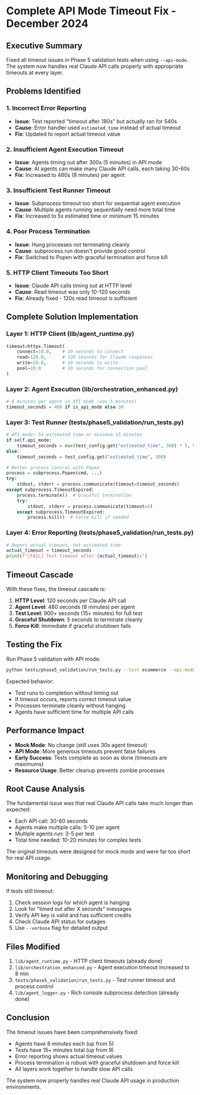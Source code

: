 # Complete API Mode Timeout Fix - December 2024

## Executive Summary
Fixed all timeout issues in Phase 5 validation tests when using `--api-mode`. The system now handles real Claude API calls properly with appropriate timeouts at every layer.

## Problems Identified

### 1. **Incorrect Error Reporting**
- **Issue**: Test reported "timeout after 180s" but actually ran for 540s
- **Cause**: Error handler used `estimated_time` instead of actual timeout
- **Fix**: Updated to report actual timeout value

### 2. **Insufficient Agent Execution Timeout**
- **Issue**: Agents timing out after 300s (5 minutes) in API mode
- **Cause**: AI agents can make many Claude API calls, each taking 30-60s
- **Fix**: Increased to 480s (8 minutes) per agent

### 3. **Insufficient Test Runner Timeout**
- **Issue**: Subprocess timeout too short for sequential agent execution
- **Cause**: Multiple agents running sequentially need more total time
- **Fix**: Increased to 5x estimated time or minimum 15 minutes

### 4. **Poor Process Termination**
- **Issue**: Hung processes not terminating cleanly
- **Cause**: subprocess.run doesn't provide good control
- **Fix**: Switched to Popen with graceful termination and force kill

### 5. **HTTP Client Timeouts Too Short**
- **Issue**: Claude API calls timing out at HTTP level
- **Cause**: Read timeout was only 10-120 seconds
- **Fix**: Already fixed - 120s read timeout is sufficient

## Complete Solution Implementation

### Layer 1: HTTP Client (lib/agent_runtime.py)
```python
timeout=httpx.Timeout(
    connect=10.0,    # 10 seconds to connect
    read=120.0,      # 120 seconds for Claude responses
    write=10.0,      # 10 seconds to write
    pool=10.0        # 10 seconds for connection pool
)
```

### Layer 2: Agent Execution (lib/orchestration_enhanced.py)
```python
# 8 minutes per agent in API mode (was 5 minutes)
timeout_seconds = 480 if is_api_mode else 30
```

### Layer 3: Test Runner (tests/phase5_validation/run_tests.py)
```python
# API mode: 5x estimated time or minimum 15 minutes
if self.api_mode:
    timeout_seconds = max(test_config.get("estimated_time", 300) * 5, 900)
else:
    timeout_seconds = test_config.get("estimated_time", 300)

# Better process control with Popen
process = subprocess.Popen(cmd, ...)
try:
    stdout, stderr = process.communicate(timeout=timeout_seconds)
except subprocess.TimeoutExpired:
    process.terminate()  # Graceful termination
    try:
        stdout, stderr = process.communicate(timeout=5)
    except subprocess.TimeoutExpired:
        process.kill()  # Force kill if needed
```

### Layer 4: Error Reporting (tests/phase5_validation/run_tests.py)
```python
# Report actual timeout, not estimated time
actual_timeout = timeout_seconds
print(f"[FAIL] Test timeout after {actual_timeout}s")
```

## Timeout Cascade

With these fixes, the timeout cascade is:

1. **HTTP Level**: 120 seconds per Claude API call
2. **Agent Level**: 480 seconds (8 minutes) per agent
3. **Test Level**: 900+ seconds (15+ minutes) for full test
4. **Graceful Shutdown**: 5 seconds to terminate cleanly
5. **Force Kill**: Immediate if graceful shutdown fails

## Testing the Fix

Run Phase 5 validation with API mode:
```bash
python tests/phase5_validation/run_tests.py --test ecommerce --api-mode --verbose
```

Expected behavior:
- Test runs to completion without timing out
- If timeout occurs, reports correct timeout value
- Processes terminate cleanly without hanging
- Agents have sufficient time for multiple API calls

## Performance Impact

- **Mock Mode**: No change (still uses 30s agent timeout)
- **API Mode**: More generous timeouts prevent false failures
- **Early Success**: Tests complete as soon as done (timeouts are maximums)
- **Resource Usage**: Better cleanup prevents zombie processes

## Root Cause Analysis

The fundamental issue was that real Claude API calls take much longer than expected:
- Each API call: 30-60 seconds
- Agents make multiple calls: 5-10 per agent
- Multiple agents run: 3-5 per test
- Total time needed: 10-20 minutes for complex tests

The original timeouts were designed for mock mode and were far too short for real API usage.

## Monitoring and Debugging

If tests still timeout:
1. Check session logs for which agent is hanging
2. Look for "timed out after X seconds" messages
3. Verify API key is valid and has sufficient credits
4. Check Claude API status for outages
5. Use `--verbose` flag for detailed output

## Files Modified

1. `lib/agent_runtime.py` - HTTP client timeouts (already done)
2. `lib/orchestration_enhanced.py` - Agent execution timeout increased to 8 min
3. `tests/phase5_validation/run_tests.py` - Test runner timeout and process control
4. `lib/agent_logger.py` - Rich console subprocess detection (already done)

## Conclusion

The timeout issues have been comprehensively fixed:
- Agents have 8 minutes each (up from 5)
- Tests have 15+ minutes total (up from 9)
- Error reporting shows actual timeout values
- Process termination is robust with graceful shutdown and force kill
- All layers work together to handle slow API calls

The system now properly handles real Claude API usage in production environments.